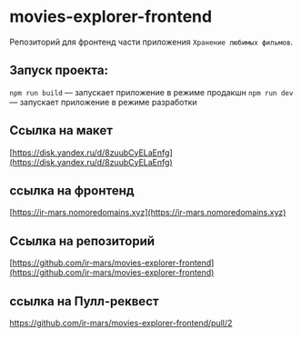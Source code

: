 # movies-explorer-frontend

Репозиторий для фронтенд части приложения `Хранение любимых фильмов`.

## Запуск проекта:

`npm run build` — запускает приложение в режиме продакшн
`npm run dev` — запускает приложение в режиме разработки


## Ссылка на макет

[https://disk.yandex.ru/d/8zuubCyELaEnfg](https://disk.yandex.ru/d/8zuubCyELaEnfg)

## ссылка на фронтенд

[https://ir-mars.nomoredomains.xyz](https://ir-mars.nomoredomains.xyz)

## Ссылка на репозиторий

[https://github.com/ir-mars/movies-explorer-frontend](https://github.com/ir-mars/movies-explorer-frontend)

## ссылка на Пулл-реквест

https://github.com/ir-mars/movies-explorer-frontend/pull/2

